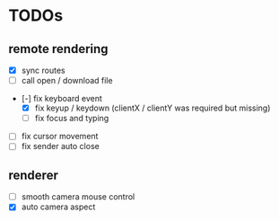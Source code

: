 # TODOs

## remote rendering
- [x] sync routes
- [ ] call open / download file
- [-] fix keyboard event
  - [x] fix keyup / keydown (clientX / clientY was required but missing)
  - [ ] fix focus and typing
- [ ] fix cursor movement
- [ ] fix sender auto close

## renderer
- [ ] smooth camera mouse control
- [x] auto camera aspect
